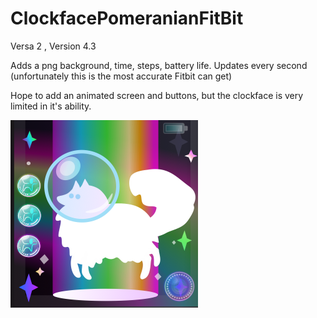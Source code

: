 # ClockfacePomeranianFitBit
Versa 2 , Version 4.3

Adds a png background, time, steps, battery life. 
Updates every second (unfortunately this is the most accurate Fitbit can get)

Hope to add an animated screen and buttons, but the clockface is very limited in it's ability. 

![alt text](https://github.com/SarahBass/ClockfacePomeranianFitBit/blob/main/batterydogscreen.png)

